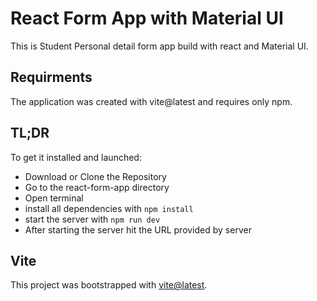 # React Form App with Material UI

This is Student Personal detail form app build with react and Material UI.


## Requirments

The application was created with vite@latest and requires only npm.


## TL;DR

To get it installed and launched:

* Download or Clone the Repository
* Go to the react-form-app directory
* Open terminal
* install all dependencies with `npm install`
* start the server with `npm run dev`
* After starting the server hit the URL provided by server


## Vite

This project was bootstrapped with [vite@latest](https://vitejs.dev/guide/).